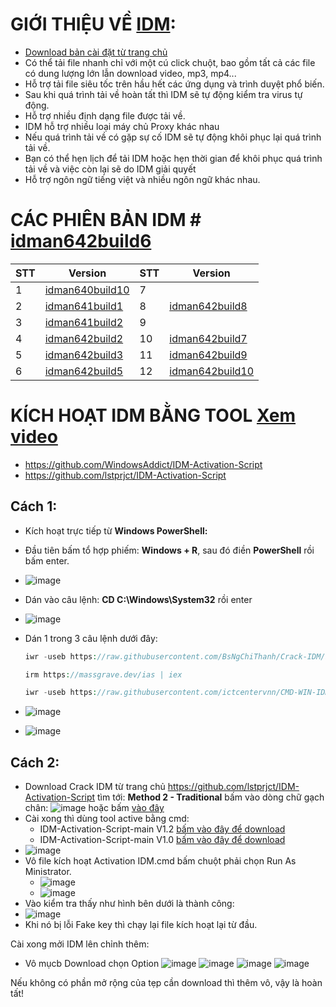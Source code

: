 #  GIỚI THIỆU VỀ [IDM](https://github.com/lstprjct/IDM-Activation-Script): #

  - [Download bản cài đặt từ trang chủ](https://www.internetdownloadmanager.com/download.html)
  - Có thể tải file nhanh chỉ với một cú click chuột, bao gồm tất cả các file có dung lượng lớn lẫn download video, mp3, mp4...
  - Hỗ trợ tải file siêu tốc trên hầu hết các ứng dụng và trình duyệt phổ biến.
  - Sau khi quá trình tải về hoàn tất thì IDM sẽ tự động kiểm tra virus tự động.
  - Hỗ trợ nhiều định dạng file được tải về.
  - IDM hỗ trợ nhiều loại máy chủ Proxy khác nhau
  - Nếu quá trình tải về có gặp sự cố IDM sẽ tự động khôi phục lại quá trình tải về.
  - Bạn có thể hẹn lịch để tải IDM hoặc hẹn thời gian để khôi phục quá trình tải về và việc còn lại sẽ do IDM giải quyết
  - Hỗ trợ ngôn ngữ tiếng việt và nhiều ngôn ngữ khác nhau.

# CÁC PHIÊN BẢN IDM #  [idman642build6](https://raw.githubusercontent.com/BsNgChiThanh/Crack-IDM/IMP/idman642build6.exe)

|STT|Version|STT|Version|
|-- |--     |-- |--     |
|1  |[idman640build10](https://raw.githubusercontent.com/BsNgChiThanh/Crack-IDM/IMP/idm_640build10.exe)|7||
|2|[idman641build1](https://raw.githubusercontent.com/BsNgChiThanh/Crack-IDM/IMP/idm_641build1.exe)|8|[idman642build8](https://raw.githubusercontent.com/BsNgChiThanh/Crack-IDM/IMP/idman642build8.exe)|
|3|[idman641build2](https://raw.githubusercontent.com/BsNgChiThanh/Crack-IDM/IMP/idm_641build2.exe)|9||
|4|[idman642build2](https://raw.githubusercontent.com/BsNgChiThanh/Crack-IDM/IMP/idman642build2.exe)|10|[idman642build7](https://raw.githubusercontent.com/BsNgChiThanh/Crack-IDM/IMP/idman642build7.exe)|
|5|[idman642build3](https://raw.githubusercontent.com/BsNgChiThanh/Crack-IDM/IMP/idman642build3.exe)|11|[idman642build9](https://raw.githubusercontent.com/BsNgChiThanh/Crack-IDM/IMP/idman642build9.exe)|
|6|[idman642build5](https://raw.githubusercontent.com/BsNgChiThanh/Crack-IDM/IMP/idman642build5.exe)|12|[idman642build10](https://raw.githubusercontent.com/BsNgChiThanh/Crack-IDM/IMP/idman642build10.exe)

#  KÍCH HOẠT IDM BẰNG TOOL [Xem video](https://1drv.ms/v/s!AmvuvqBBIcK6i3IG-NvoWHiHsG9U?e=isFGBj) #
  - https://github.com/WindowsAddict/IDM-Activation-Script
  - https://github.com/lstprjct/IDM-Activation-Script
      
## Cách 1: ##
  - Kích hoạt trực tiếp từ **Windows PowerShell:**
  - Đầu tiên bấm tổ hợp phiếm: **Windows + R**, sau đó điền **PowerShell** rồi bấm enter.
  - ![image](https://github.com/BsNgChiThanh/Crack-IDM/assets/82578024/73f131a2-efd7-4c50-9a36-106b02d83fca)
  - Dán vào câu lệnh: **CD C:\Windows\System32** rồi enter
  - ![image](https://github.com/BsNgChiThanh/Crack-IDM/assets/82578024/cc4df65e-6cc1-47a1-a967-fe19d9983a26)
  - Dán 1 trong 3 câu lệnh dưới đây:

      ```php
     iwr -useb https://raw.githubusercontent.com/BsNgChiThanh/Crack-IDM/IMP/idm.ps1 | iex
      ```

      ```php
      irm https://massgrave.dev/ias | iex
      ```
      
      ```php
      iwr -useb https://raw.githubusercontent.com/ictcentervnn/CMD-WIN-IDM/main/idm.ps1 | iex
      ```
      
  - ![image](https://github.com/BsNgChiThanh/Crack-IDM/assets/82578024/cbb5b6a7-8f33-448b-ae33-5e8e1ce8a360)
  - ![image](https://github.com/BsNgChiThanh/Crack-IDM/assets/82578024/616ffd87-501e-4a6d-a85c-cf38ae23ecf1)

## Cách 2: ##

- Download Crack IDM từ trang chủ https://github.com/lstprjct/IDM-Activation-Script tìm tới: **Method 2 - Traditional** bấm vào dòng chữ gạch chân: ![image](https://github.com/BsNgChiThanh/Crack-IDM/assets/82578024/743f5238-74c8-4fac-875c-b940b1319305) hoặc bấm [vào đây](https://codeload.github.com/lstprjct/IDM-Activation-Script/zip/refs/heads/main)
- Cài xong thì dùng tool active bằng cmd:
  -  IDM-Activation-Script-main V1.2 [bấm vào đây để download](https://raw.githubusercontent.com/BsNgChiThanh/Crack-IDM/IMP/IDM%20V1.2.cmd)
  -  IDM-Activation-Script-main V1.0 [bấm vào đây để download](https://vppvsw.bn.files.1drv.com/y4mE4WMMIaHi_eyiELZUyuN8BFO0ebCEddd90EVlJ9syFBEKDfQ9A_tJ_26t5znkmL-jd-S2wUAcbB0X5ONt3k2K7DwSx-DAMOIo-XF4vQS-4p78RdxKRMuEoIq96mYGhX0TWHcg5nIAiD-YQ3VI_nQL6EzVL0aiXf37NK5gGMLme0iU9A6GIJweFKRHXDEJq0AU1DfpKvRNa8wqtcckiCunQ)   
- ![image](https://user-images.githubusercontent.com/82578024/219615487-fc31fa4f-fdce-427b-b424-474def84c85a.png)
- Vô file kích hoạt Activation IDM.cmd bấm chuột phải chọn Run As Ministrator.
  - ![image](https://github.com/BsNgChiThanh/Crack-IDM/assets/82578024/29eb3adb-919d-4898-bee4-9db951bda7f2)
  - ![image](https://github.com/BsNgChiThanh/Crack-IDM/assets/82578024/61c4fcf6-a9fe-4359-b13c-578dfff6f415)
- Vào kiểm tra thấy như hình bên dưới là thành công:
- ![image](https://user-images.githubusercontent.com/82578024/219616425-1856bc05-22ee-4b23-b95e-21c4a90b3a29.png)
- Khi nó bị lỗi Fake key thì chạy lại file kích hoạt lại từ đầu.

Cài xong mởi IDM lên chỉnh thêm:

- Vô mụcb Download chọn Option
![image](https://user-images.githubusercontent.com/82578024/219293869-c017dc84-f0fa-48b7-81f0-c725b33dacdb.png)
![image](https://user-images.githubusercontent.com/82578024/219294320-c58a00b5-d0ad-4897-87d7-a56f513340fb.png)
![image](https://user-images.githubusercontent.com/82578024/219294530-0cf4ce34-86fa-4ab7-94ce-c6e702a7f0dc.png)
![image](https://user-images.githubusercontent.com/82578024/219294741-b5dea01a-df27-4a1a-bf32-082308a470af.png)

Nếu không có phần mở rộng của tẹp cần download thì thêm vô, vậy là hoàn tất!
